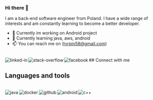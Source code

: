 ### Hi there 👋

I am a back-end software engineer from Poland. I have a wide range of interests and am constantly learning to become a better developer. 
- 🔭 Currently im working on Android project 
- 🌱 Currently learning java, aws, android 
- 📫 You can reach me on (tyrpin58@gmail.com)



<br> ## Connect with me
[<img align="left" alt="linked-in" src="https://img.shields.io/badge/linkedin-%230077B5.svg?&style=for-the-badge&logo=linkedin&logoColor=white" />](https://www.linkedin.com/in/hubert-tyrpin-ab857b239/)
[<img align="left" alt="stack-overflow" src="https://img.shields.io/badge/stack%20overflow-FE7A16?logo=stack-overflow&logoColor=white&style=for-the-badge" />](https://stackoverflow.com/users/21527518/czarpanix)
[<img align="left" alt="facebook" src="https://img.shields.io/badge/facebook-%231877F2.svg?&style=for-the-badge&logo=facebook&logoColor=white" />](https://www.facebook.com/hubert.tyrpin)

## Languages and tools 
<br> 
<img align="left" alt="java" src="https://img.shields.io/badge/java-%23ED8B00.svg?&style=for-the-badge&logo=java&logoColor=white" />
<img align="left" alt="docker" src="https://img.shields.io/badge/docker-%230db7ed.svg?&style=for-the-badge&logo=docker&logoColor=white" />
<img align="left" alt="github" src="https://img.shields.io/badge/github-%23121011.svg?&style=for-the-badge&logo=github&logoColor=white" />
<img align="left" alt="android" src="https://img.shields.io/badge/android-%233DDC84.svg?&style=for-the-badge&logo=android&logoColor=white" />
<img align="left" alt="c++" src="https://img.shields.io/badge/c++-%2300599C.svg?&style=for-the-badge&logo=c%2B%2B&logoColor=white" />
<br>
